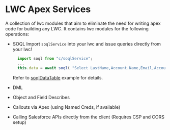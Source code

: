 # LWC Apex Services

A collection of lwc modules that aim to eliminate the need for writing apex code for building any LWC.
It contains lwc modules for the following operations:

- SOQL
  Import `soqlService` into your lwc and issue queries directly from your lwc!

  ```js
    import soql from "c/soqlService";
    ...
    this.data = await soql( "Select LastName,Account.Name,Email,Account.Owner.LastName from Contact");
  ```

  Refer to [soqlDataTable](examples/main/default/lwc/soqlDatatable/) example for details.

- DML
- Object and Field Describes
- Callouts via Apex (using Named Creds, if available)
- Calling Salesforce APIs directly from the client (Requires CSP and CORS setup)
